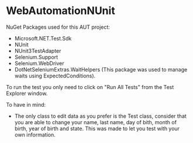 # WebAutomationNUnit

NuGet Packages used for this AUT project:
- Microsoft.NET.Test.Sdk
- NUnit
- NUnit3TestAdapter
- Selenium.Support
- Selenium.WebDriver
- DotNetSeleniumExtras.WaitHelpers (This package was used to manage waits using ExpectedConditions).

To run the test you only need to click on "Run All Tests" from the Test Explorer window.

To have in mind:
- The only class to edit data as you prefer is the Test class, consider that you are able to change your name, last name, day of bith, month of birth, year of birth and state. This was made to let you test with your own information.
